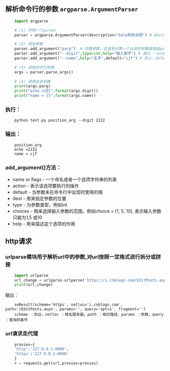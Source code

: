 ## 解析命令行的参数 `argparse.ArgumentParser`
```python
	import argparse

	# (1) 声明一个parser
	parser = argparse.ArgumentParser(description="help帮助说明") # description 可选参数，-h的时候第一行输出

	# (2) 添加参数
	parser.add_argument("parg")  # 位置参数，这里表示第一个出现的参数赋值给parg
	parser.add_argument("--digit",type=int,help="输入数字") # 通过 --echo xxx声明的参数，为int类型
	parser.add_argument("--name",help="名字",default="cjf") # 同上，default 表示默认值

	# (3) 读取命令行参数
	args = parser.parse_args()
	 
	# (4) 调用这些参数
	print(args.parg)
	print("echo ={0}".format(args.digit))
	print("name = {}".format(args.name))
```
### 执行：
```pthon
	python test.py position_arg --digit 2222
```
### 输出：
```
	position_arg
	echo =2222
	name = cjf
```
### add_argument()方法：
- name or flags - 一个命名或者一个选项字符串的列表
- action - 表示该选项要执行的操作
- default - 当参数未在命令行中出现时使用的值
- dest - 用来指定参数的位置
- type - 为参数类型，例如int
- choices - 用来选择输入参数的范围。例如choice = [1, 5, 10], 表示输入参数只能为1,5 或10
- help - 用来描述这个选项的作用

## http请求
### urlparse模块用于解析url中的参数,对url按照一定格式进行拆分或拼接 
```python
	import urlparse
	url_change = urlparse.urlparse('https://i.cnblogs.com/EditPosts.aspx?opt=1')
	print(url_change)
```
输出：
```
	seResult(scheme='https', netloc='i.cnblogs.com', path='/EditPosts.aspx', params='', query='opt=1', fragment='')
	scheme ：协议，netloc ：域名服务器，path ：相对路径，params ：参数，query ：查询的条件
```
### url请求走代理
```python
	proxies={
	'http':'127.0.0.1:8080',
	'https':'127.0.0.1:8080'
	}
	r = requests.get(url,proxies=proxies)
```